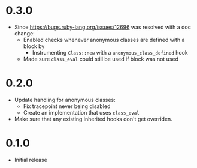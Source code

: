 # 0.3.0
- Since https://bugs.ruby-lang.org/issues/12696 was resolved with a doc change:
  - Enabled checks whenever anonymous classes are defined with a block by 
    - Instrumenting `Class::new` with a `anonymous_class_defined` hook
  - Made sure `class_eval` could still be used if block was not used

# 0.2.0
- Update handling for anonymous classes:
  - Fix tracepoint never being disabled
  - Create an implementation that uses `class_eval`
- Make sure that any existing inherited hooks don't get overriden.

# 0.1.0
- Initial release
